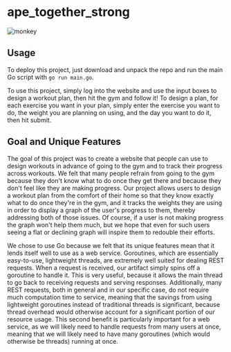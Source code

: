 # ape_together_strong
![monkey](https://chadpaste.com/f/wtcwkifwlo.jpg)

## Usage
To deploy this project, just download and unpack the repo and run the main Go script with `go run main.go`.

To use this project, simply log into the website and use the input boxes to design a workout plan, then hit the gym and follow it! To design a plan, for each exercise you want in your plan, simply enter the exercise you want to do, the weight you are planning on using, and the day you want to do it, then hit submit.

## Goal and Unique Features
The goal of this project was to create a website that people can use to design workouts in advance of going to the gym and to track their progress across workouts. We felt that many people refrain from going to the gym because they don't know what to do once they get there and because they don't feel like they are making progress. Our project allows users to design a workout plan from the comfort of their home so that they know exactly what to do once they're in the gym, and it tracks the weights they are using in order to display a graph of the user's progress to them, thereby addressing both of those issues. Of course, if a user is not making progress the graph won't help them much, but we hope that even for such users seeing a flat or declining graph will inspire them to redouble their efforts.

We chose to use Go because we felt that its unique features mean that it lends itself well to use as a web service. Goroutines, which are essentially easy-to-use, lightweight threads, are extremely well suited for dealing REST requests. When a request is received, our artifact simply spins off a goroutine to handle it. This is very useful, because it allows the main thread to go back to receiving requests and serving responses. Additionally, many REST requests, both in general and in our specific case, do not require much computation time to service, meaning that the savings from using lightweight goroutines instead of traditional threads is significant, because thread overhead would otherwise account for a significant portion of our resource usage. This second benefit is particularly important for a web service, as we will likely need to handle requests from many users at once, meaning that we will likely need to have many goroutines (which would otherwise be threads) running at once.
